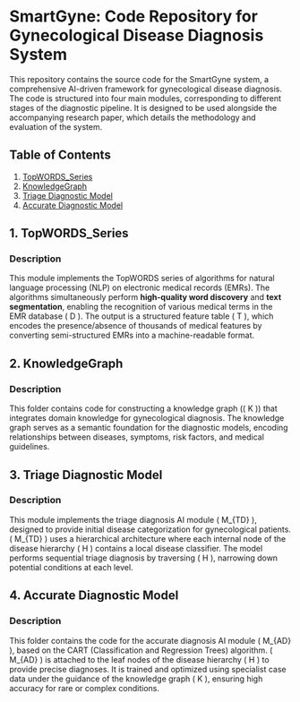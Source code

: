 
# SmartGyne: Code Repository for Gynecological Disease Diagnosis System  

This repository contains the source code for the SmartGyne system, a comprehensive AI-driven framework for gynecological disease diagnosis. The code is structured into four main modules, corresponding to different stages of the diagnostic pipeline. It is designed to be used alongside the accompanying research paper, which details the methodology and evaluation of the system.  


## Table of Contents  
1. [TopWORDS_Series](#topwords_series)  
2. [KnowledgeGraph](#knowledgegraph)  
3. [Triage Diagnostic Model](#triage-diagnostic-model)  
4. [Accurate Diagnostic Model](#accurate-diagnostic-model)  


## <a name="topwords_series"></a>1. TopWORDS_Series  
### Description  
This module implements the TopWORDS series of algorithms for natural language processing (NLP) on electronic medical records (EMRs). The algorithms simultaneously perform **high-quality word discovery** and **text segmentation**, enabling the recognition of various medical terms in the EMR database \( D \). The output is a structured feature table \( T \), which encodes the presence/absence of thousands of medical features by converting semi-structured EMRs into a machine-readable format.  


## <a name="knowledgegraph"></a>2. KnowledgeGraph  
### Description  
This folder contains code for constructing a knowledge graph (\( K \)) that integrates domain knowledge for gynecological diagnosis. The knowledge graph serves as a semantic foundation for the diagnostic models, encoding relationships between diseases, symptoms, risk factors, and medical guidelines.  


## <a name="triage-diagnostic-model"></a>3. Triage Diagnostic Model  
### Description  
This module implements the triage diagnosis AI module \( M_{TD} \), designed to provide initial disease categorization for gynecological patients. \( M_{TD} \) uses a hierarchical architecture where each internal node of the disease hierarchy \( H \) contains a local disease classifier. The model performs sequential triage diagnosis by traversing \( H \), narrowing down potential conditions at each level.  


## <a name="accurate-diagnostic-model"></a>4. Accurate Diagnostic Model  
### Description  
This folder contains the code for the accurate diagnosis AI module \( M_{AD} \), based on the CART (Classification and Regression Trees) algorithm. \( M_{AD} \) is attached to the leaf nodes of the disease hierarchy \( H \) to provide precise diagnoses. It is trained and optimized using specialist case data under the guidance of the knowledge graph \( K \), ensuring high accuracy for rare or complex conditions.  
